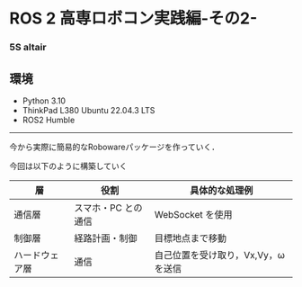 # ROS 2 高専ロボコン実践編-その2-
### 5S altair
## 環境

- Python 3.10
- ThinkPad L380 Ubuntu 22.04.3 LTS
- ROS2 Humble

---
今から実際に簡易的なRobowareパッケージを作っていく．

今回は以下のように構築していく

| 層             | 役割                   | 具体的な処理例                         |
| -------------- | ---------------------- | -------------------------------------- |
| 通信層         | スマホ・PC との通信    | WebSocket を使用|
| 制御層         | 経路計画・制御         | 目標地点まで移動 |
| ハードウェア層 | 通信 | 自己位置を受け取り，Vx,Vy，ωを送信 |


